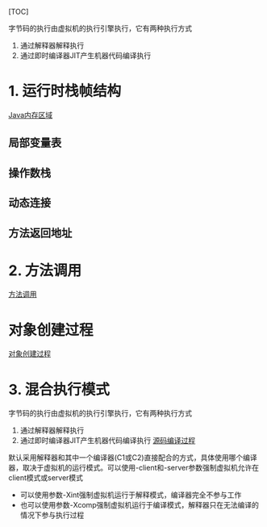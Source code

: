 
[TOC]

字节码的执行由虚拟机的执行引擎执行，它有两种执行方式
1. 通过解释器解释执行
2. 通过即时编译器JIT产生机器代码编译执行

# 1. 运行时栈帧结构
[Java内存区域](./Java内存区域.md)
## 局部变量表

## 操作数栈


## 动态连接


## 方法返回地址

# 2. 方法调用
[方法调用](./方法调用.md)


# 对象创建过程
[对象创建过程](./对象创建过程.md)


# 3. 混合执行模式
字节码的执行由虚拟机的执行引擎执行，它有两种执行方式
1. 通过解释器解释执行
2. 通过即时编译器JIT产生机器代码编译执行 [源码编译过程](./源码编译过程.md)

默认采用解释器和其中一个编译器(C1或C2)直接配合的方式，具体使用哪个编译器，取决于虚拟机的运行模式。可以使用-client和-server参数强制虚拟机允许在client模式或server模式

- 可以使用参数-Xint强制虚拟机运行于解释模式，编译器完全不参与工作
- 也可以使用参数-Xcomp强制虚拟机运行于编译模式，解释器只在无法编译的情况下参与执行过程